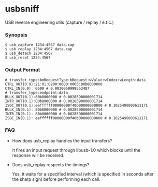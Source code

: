 usbsniff
=========

USB reverse engineering utils (capture / replay / e.t.c.)

### Synopsis

```nohiglight
$ usb_capture 1234:4567 data.cap
$ usb_replay 1234:4567 data.cap
$ usb_detach 1234:4567
$ usb_reset 1234:4567
```

### Output Format

```nohiglight
# transfer_type:bmRequestType:bRequest:wValue:wIndex:wLength:data
CTRL_OUT(0.0):21:01:0200:0600:0005:80b8000000
CTRL_IN(0.0): 0500 # 0.0030059999553487
# transfer_type:endpoint:data
BULK_OUT(0.1):80b8000000 # 0.0028590000001714
INTR_OUT(0.1):80b8000000 # 0.0028590000001714
ISOC_OUT(0.1):eeffffff00000000f40b00000000000 # 0.1025490000611171
BULK_IN(0.1): 80b8000000 # 0.0028590000001714
INTR_IN(0.1): 80b8000000 # 0.0028590000001714
ISOC_IN(0.1): eeffffff00000000f40b00000000000 # 0.1025490000611171
```

### FAQ

* How does usb_replay handles the input transfers?

  It fires an input request through libusb-1.0 which blocks until the response will be received.

* Does usb_replay respects the timings?

  Yes, it waits for a specified interval (which is specified in seconds after the sharp sign) before performing each call.
